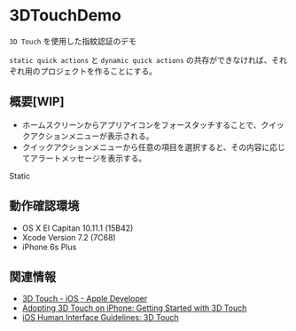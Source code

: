 # 3DTouchDemo

`3D Touch` を使用した指紋認証のデモ

`static quick actions` と `dynamic quick actions` の共存ができなければ、それぞれ用のプロジェクトを作ることにする。

## 概要[WIP]

- ホームスクリーンからアプリアイコンをフォースタッチすることで、クイックアクションメニューが表示される。
- クイックアクションメニューから任意の項目を選択すると、その内容に応じてアラートメッセージを表示する。

Static


## 動作確認環境
- OS X EI Capitan 10.11.1 (15B42)
- Xcode Version 7.2 (7C68)
- iPhone 6s Plus

## 関連情報

- [3D Touch - iOS - Apple Developer](https://developer.apple.com/ios/3d-touch/)
- [Adopting 3D Touch on iPhone: Getting Started with 3D Touch](https://developer.apple.com/library/ios/documentation/UserExperience/Conceptual/Adopting3DTouchOniPhone/)
- [iOS Human Interface Guidelines: 3D Touch](https://developer.apple.com/library/ios/documentation/UserExperience/Conceptual/MobileHIG/3DTouch.html#//apple_ref/doc/uid/TP40006556-CH71)
